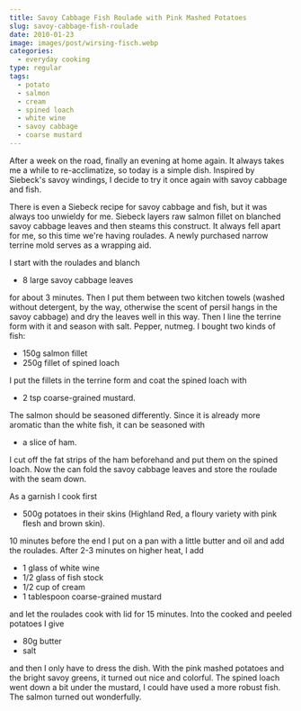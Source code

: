 ```yaml
---
title: Savoy Cabbage Fish Roulade with Pink Mashed Potatoes
slug: savoy-cabbage-fish-roulade
date: 2010-01-23
image: images/post/wirsing-fisch.webp
categories: 
  - everyday cooking
type: regular
tags: 
  - potato
  - salmon
  - cream
  - spined loach
  - white wine
  - savoy cabbage
  - coarse mustard
---
```


After a week on the road, finally an evening at home again. It always takes me a while to re-acclimatize, so today is a simple dish. Inspired by Siebeck's savoy windings, I decide to try it once again with savoy cabbage and fish.

There is even a Siebeck recipe for savoy cabbage and fish, but it was always too unwieldy for me. Siebeck layers raw salmon fillet on blanched savoy cabbage leaves and then steams this construct. It always fell apart for me, so this time we're having roulades. A newly purchased narrow terrine mold serves as a wrapping aid.

I start with the roulades and blanch

* 8 large savoy cabbage leaves

for about 3 minutes. Then I put them between two kitchen towels (washed without detergent, by the way, otherwise the scent of persil hangs in the savoy cabbage) and dry the leaves well in this way. Then I line the terrine form with it and season with salt. Pepper, nutmeg. I bought two kinds of fish:

* 150g salmon fillet 
* 250g fillet of spined loach

I put the fillets in the terrine form and coat the spined loach with

* 2 tsp coarse-grained mustard.

The salmon should be seasoned differently. Since it is already more aromatic than the white fish, it can be seasoned with

* a slice of ham.

I cut off the fat strips of the ham beforehand and put them on the spined loach. Now the can fold the savoy cabbage leaves and store the roulade with the seam down.

As a garnish I cook first

* 500g potatoes in their skins (Highland Red, a floury variety with pink flesh and brown skin). 

10 minutes before the end I put on a pan with a little butter and oil and add the roulades. After 2-3 minutes on higher heat, I add

* 1 glass of white wine
* 1/2 glass of fish stock 
* 1/2 cup of cream 
* 1 tablespoon coarse-grained mustard 

and let the roulades cook with lid for 15 minutes. Into the cooked and peeled potatoes I give

* 80g butter
* salt

and then I only have to dress the dish. With the pink mashed potatoes and the bright savoy greens, it turned out nice and colorful. The spined loach went down a bit under the mustard, I could have used a more robust fish. The salmon turned out wonderfully.

